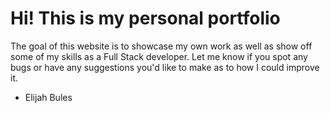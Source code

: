 # Hi! This is my personal portfolio
The goal of this website is to showcase my own work as well as show off some of my skills as a Full Stack developer. Let me know if you spot any bugs or have any suggestions you'd like to make as to how I could improve it.
- Elijah Bules
